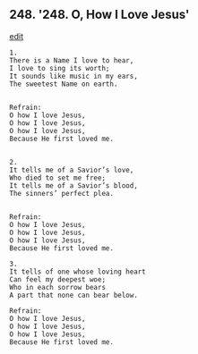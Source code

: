 
## 248.  '248. O, How I Love Jesus'
[edit](https://docs.google.com/document/d/1o5cc9KiU6JIEmiOQH_T35mRqPKf7mETd/edit?mode=html)






    1.
    There is a Name I love to hear,
    I love to sing its worth;
    It sounds like music in my ears,
    The sweetest Name on earth.


    Refrain:
    O how I love Jesus,
    O how I love Jesus,
    O how I love Jesus,
    Because He first loved me.


    2.
    It tells me of a Savior’s love,
    Who died to set me free;
    It tells me of a Savior’s blood,
    The sinners’ perfect plea.


    Refrain:
    O how I love Jesus,
    O how I love Jesus,
    O how I love Jesus,
    Because He first loved me.

    3.
    It tells of one whose loving heart
    Can feel my deepest woe;
    Who in each sorrow bears
    A part that none can bear below.

    Refrain:
    O how I love Jesus,
    O how I love Jesus,
    O how I love Jesus,
    Because He first loved me.

